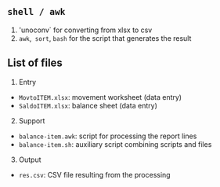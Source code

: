 ## `shell / awk`

1. 'unoconv` for converting from xlsx to csv
2. `awk`,` sort`, `bash` for the script that generates the result

## List of files

1. Entry

- `MovtoITEM.xlsx`: movement worksheet (data entry)
- `SaldoITEM.xlsx`: balance sheet (data entry)

2. Support

- `balance-item.awk`: script for processing the report lines
- `balance-item.sh`: auxiliary script combining scripts and files

3. Output

- `res.csv`: CSV file resulting from the processing 